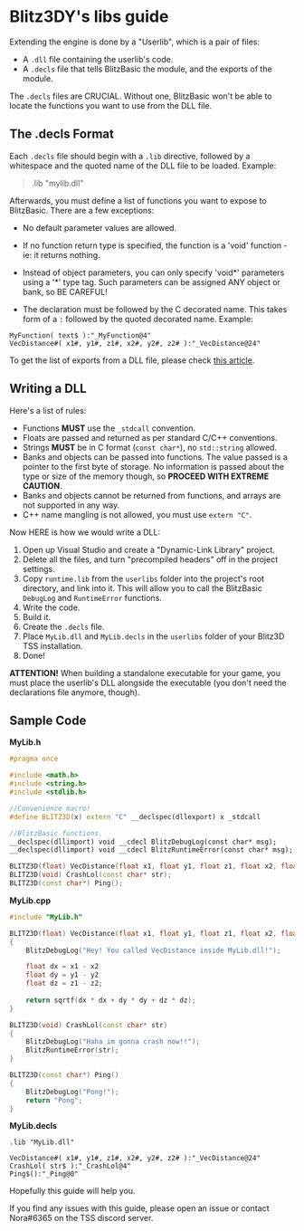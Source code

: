 # Blitz3DY's libs guide
Extending the engine is done by a "Userlib", which is a pair of files:

* A `.dll` file containing the userlib's code.
* A `.decls` file that tells BlitzBasic the module, and the exports of the module.

The `.decls` files are CRUCIAL. Without one, BlitzBasic won't be able to locate the functions you want to use from the DLL file.

## The .decls Format
Each `.decls` file should begin with a `.lib` directive, followed by a whitespace and the quoted name of the DLL file to be loaded. Example:

> .lib "mylib.dll"

Afterwards, you must define a list of functions you want to expose to BlitzBasic. There are a few exceptions:

* No default parameter values are allowed.

* If no function return type is specified, the function is a 'void' function - ie: it returns nothing.

* Instead of object parameters, you can only specify 'void*' parameters using a '*' type tag. Such
parameters can be assigned ANY object or bank, so BE CAREFUL!

* The declaration must be followed by the C decorated name. This takes form of a `:` followed by the quoted decorated name. Example:
```
MyFunction( text$ ):"_MyFunction@4"
VecDistance#( x1#, y1#, z1#, x2#, y2#, z2# ):"_VecDistance@24"
```

To get the list of exports from a DLL file, please check [this article](https://docs.microsoft.com/en-us/cpp/build/reference/dash-exports?view=msvc-170).

## Writing a DLL
Here's a list of rules:
* Functions **MUST** use the `_stdcall` convention.
* Floats are passed and returned as per standard C/C++ conventions.
* Strings **MUST** be in C format (`const char*`), no `std::string` allowed.
* Banks and objects can be passed into functions. The value passed is a pointer to the first byte of storage. No information is passed about the type or size of the memory though, so **PROCEED WITH EXTREME CAUTION**.
* Banks and objects cannot be returned from functions, and arrays are not supported in any way.
* C++ name mangling is not allowed, you must use `extern "C"`.

Now HERE is how we would write a DLL:
1. Open up Visual Studio and create a "Dynamic-Link Library" project.
2. Delete all the files, and turn "precompiled headers" off in the project settings.
3. Copy `runtime.lib` from the `userlibs` folder into the project's root directory, and link into it. This will allow you to call the BlitzBasic `DebugLog` and `RuntimeError` functions.
4. Write the code.
5. Build it.
6. Create the `.decls` file.
7. Place `MyLib.dll` and `MyLib.decls` in the `userlibs` folder of your Blitz3D TSS installation.
8. Done!

**ATTENTION!** When building a standalone executable for your game, you must place the userlib's DLL alongside the executable (you don't need the declarations file anymore, though).

## Sample Code

**MyLib.h**
```cpp
#pragma once

#include <math.h>
#include <string.h>
#include <stdlib.h>

//Convenience macro!
#define BLITZ3D(x) extern "C" __declspec(dllexport) x _stdcall

//BlitzBasic functions.
__declspec(dllimport) void __cdecl BlitzDebugLog(const char* msg);
__declspec(dllimport) void __cdecl BlitzRuntimeError(const char* msg);

BLITZ3D(float) VecDistance(float x1, float y1, float z1, float x2, float y2, float z2);
BLITZ3D(void) CrashLol(const char* str);
BLITZ3D(const char*) Ping();
```

**MyLib.cpp**
```cpp
#include "MyLib.h"

BLITZ3D(float) VecDistance(float x1, float y1, float z1, float x2, float y2, float z2)
{
	BlitzDebugLog("Hey! You called VecDistance inside MyLib.dll!");

	float dx = x1 - x2
	float dy = y1 - y2
	float dz = z1 - z2;
  
	return sqrtf(dx * dx + dy * dy + dz * dz);
}

BLITZ3D(void) CrashLol(const char* str)
{
	BlitzDebugLog("Haha im gonna crash now!!");
	BlitzRuntimeError(str);
}

BLITZ3D(const char*) Ping()
{
	BlitzDebugLog("Pong!");
	return "Pong";
}
```

**MyLib.decls**
```
.lib "MyLib.dll"

VecDistance#( x1#, y1#, z1#, x2#, y2#, z2# ):"_VecDistance@24"
CrashLol( str$ ):"_CrashLol@4"
Ping$():"_Ping@0"
```

Hopefully this guide will help you.

If you find any issues with this guide, please open an issue or contact Nora#6365 on the TSS discord server.
